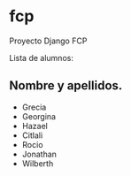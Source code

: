 # fcp
Proyecto Django FCP

Lista de alumnos: 
## Nombre y apellidos. 
* Grecia 
* Georgina
* Hazael 
* Citlali
* Rocio
* Jonathan
* Wilberth
